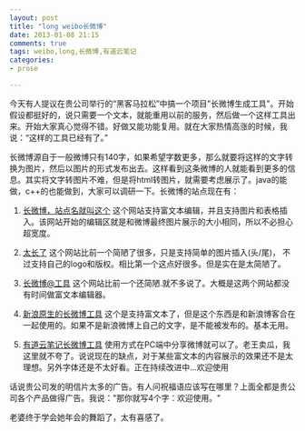 ```yaml
---
layout: post
title: "long weibo长微博"
date: 2013-01-08 21:15
comments: true
tags: weibo,long,长微博,有道云笔记
categories:
- prose

---
```

今天有人提议在贵公司举行的“黑客马拉松”中搞一个项目"长微博生成工具"。开始假设都挺好的，说只需要一个文本，就能重用以前的服务，然后做一个这样工具出来。开始大家真心觉得不错。好做又能功能复用。就在大家热情高涨的时候，我说：“这样的工具已经有了。”

长微博源自于一般微博只有140字，如果希望字数更多，那么就要将这样的文字转换为图片，然后以图片的形式发布出去。这样看到这条微博的人就能看到更多的信息。其实将文字转图片不难，但是将html转图片，就需要考虑展示了。java的能做，c++的也能做到，大家可以调研一下。长微博的站点现在有：

1. [长微博，站点名就叫这个](www.changweibo.com)  这个网站支持富文本编辑，并且支持图片和表格插入。该网站开始的编辑区就是和微博最终图片展示的大小相同，所以不必担心超宽度。

2. [太长了](http://www.taichangle.com/) 这个网站比前一个简陋了很多，只是支持简单的图片插入(头/尾)， 不过支持自己的logo和版权。相比第一个这点好很多。但是实在是太简陋了。

3. [长微博@工具](http://www.cwbgj.com/) 这个网站比前一个还简陋.就不多说了。大概是这两个网站都没有时间做富文本编辑器。

4. [新浪原生的长微博工具](http://control.blog.sina.com.cn/admin/article/changWeiBo.php)  这个是支持富文本了，但是这个东西是和新浪博客合在一起使用的。如果不是新浪微博上自己的文字，是不能被发布的。基本无用。

5. [有道云笔记长微博工具](http://note.youdao.com) 使用方式在PC端中分享微博就可以了。老王卖瓜，我这里就不夸了。说说现在的缺点，对于某些富文本的内容展示的效果还不是太理想。另外字体还是不太好看。正在持续改进中...欢迎使用

话说贵公司发的明信片太多的广告。有人问祝福语应该写在哪里？上面全都是贵公司各个产品做得广告。我说："那你就写4个字：欢迎使用。"

老婆终于学会她年会的舞蹈了，太有喜感了。
